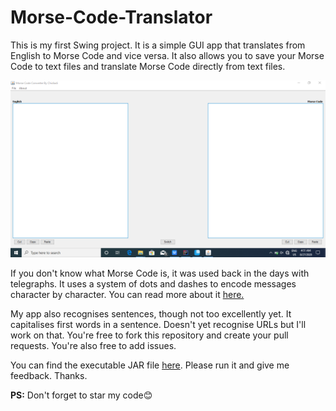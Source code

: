 # Morse-Code-Translator

This is my first Swing project. It is a simple GUI app that translates from English to Morse Code and vice versa. It also allows you to save your Morse Code to text files and translate Morse Code directly from text files.

![Screenshot](https://github.com/chidiadi01/Morse-Code-Translator/blob/master/Screenshot%20(52).png)

If you don't know what Morse Code is, it was used back in the days with telegraphs. It uses a system of dots and dashes to encode messages character by character. You can read more about it [here.](https://en.m.wikipedia.org/wiki/Morse_code)

My app also recognises sentences, though not too excellently yet. It capitalises first words in a sentence. Doesn't yet recognise URLs but I'll work on that. You're free to fork this repository and create your pull requests. You're also free to add issues.

You can find the executable JAR file [here](https://github.com/chidiadi01/Morse-Code-Translator/blob/master/out/artifacts/MorseCodeTranslator_jar/MorseCodeTranslator.jar). Please run it and give me feedback. Thanks.

**PS:** Don't forget to star my code😊

